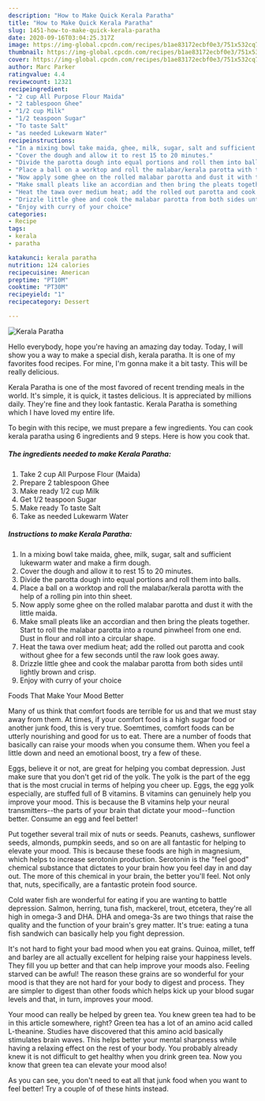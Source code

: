 ```yaml
---
description: "How to Make Quick Kerala Paratha"
title: "How to Make Quick Kerala Paratha"
slug: 1451-how-to-make-quick-kerala-paratha
date: 2020-09-16T03:04:25.317Z
image: https://img-global.cpcdn.com/recipes/b1ae83172ecbf0e3/751x532cq70/kerala-paratha-recipe-main-photo.jpg
thumbnail: https://img-global.cpcdn.com/recipes/b1ae83172ecbf0e3/751x532cq70/kerala-paratha-recipe-main-photo.jpg
cover: https://img-global.cpcdn.com/recipes/b1ae83172ecbf0e3/751x532cq70/kerala-paratha-recipe-main-photo.jpg
author: Marc Parker
ratingvalue: 4.4
reviewcount: 12321
recipeingredient:
- "2 cup All Purpose Flour Maida"
- "2 tablespoon Ghee"
- "1/2 cup Milk"
- "1/2 teaspoon Sugar"
- "To taste Salt"
- "as needed Lukewarm Water"
recipeinstructions:
- "In a mixing bowl take maida, ghee, milk, sugar, salt and sufficient lukewarm water and make a firm dough."
- "Cover the dough and allow it to rest 15 to 20 minutes."
- "Divide the parotta dough into equal portions and roll them into balls."
- "Place a ball on a worktop and roll the malabar/kerala parotta with the help of a rolling pin into thin sheet."
- "Now apply some ghee on the rolled malabar parotta and dust it with the little maida."
- "Make small pleats like an accordian and then bring the pleats together. Start to roll the malabar parotta into a round pinwheel from one end. Dust in flour and roll into a circular shape."
- "Heat the tawa over medium heat; add the rolled out parotta and cook without ghee for a few seconds until the raw look goes away."
- "Drizzle little ghee and cook the malabar parotta from both sides until lightly brown and crisp."
- "Enjoy with curry of your choice"
categories:
- Recipe
tags:
- kerala
- paratha

katakunci: kerala paratha 
nutrition: 124 calories
recipecuisine: American
preptime: "PT10M"
cooktime: "PT30M"
recipeyield: "1"
recipecategory: Dessert

---
```



![Kerala Paratha](https://img-global.cpcdn.com/recipes/b1ae83172ecbf0e3/751x532cq70/kerala-paratha-recipe-main-photo.jpg)

Hello everybody, hope you're having an amazing day today. Today, I will show you a way to make a special dish, kerala paratha. It is one of my favorites food recipes. For mine, I'm gonna make it a bit tasty. This will be really delicious.



Kerala Paratha is one of the most favored of recent trending meals in the world. It's simple, it is quick, it tastes delicious. It is appreciated by millions daily. They're fine and they look fantastic. Kerala Paratha is something which I have loved my entire life.


To begin with this recipe, we must prepare a few ingredients. You can cook kerala paratha using 6 ingredients and 9 steps. Here is how you cook that.

<!--inarticleads1-->

##### The ingredients needed to make Kerala Paratha:

1. Take 2 cup All Purpose Flour (Maida)
1. Prepare 2 tablespoon Ghee
1. Make ready 1/2 cup Milk
1. Get 1/2 teaspoon Sugar
1. Make ready To taste Salt
1. Take as needed Lukewarm Water




<!--inarticleads2-->

##### Instructions to make Kerala Paratha:

1. In a mixing bowl take maida, ghee, milk, sugar, salt and sufficient lukewarm water and make a firm dough.
1. Cover the dough and allow it to rest 15 to 20 minutes.
1. Divide the parotta dough into equal portions and roll them into balls.
1. Place a ball on a worktop and roll the malabar/kerala parotta with the help of a rolling pin into thin sheet.
1. Now apply some ghee on the rolled malabar parotta and dust it with the little maida.
1. Make small pleats like an accordian and then bring the pleats together. Start to roll the malabar parotta into a round pinwheel from one end. Dust in flour and roll into a circular shape.
1. Heat the tawa over medium heat; add the rolled out parotta and cook without ghee for a few seconds until the raw look goes away.
1. Drizzle little ghee and cook the malabar parotta from both sides until lightly brown and crisp.
1. Enjoy with curry of your choice




Foods That Make Your Mood Better


Many of us think that comfort foods are terrible for us and that we must stay away from them. At times, if your comfort food is a high sugar food or another junk food, this is very true. Soemtimes, comfort foods can be utterly nourishing and good for us to eat. There are a number of foods that basically can raise your moods when you consume them. When you feel a little down and need an emotional boost, try a few of these.

Eggs, believe it or not, are great for helping you combat depression. Just make sure that you don't get rid of the yolk. The yolk is the part of the egg that is the most crucial in terms of helping you cheer up. Eggs, the egg yolk especially, are stuffed full of B vitamins. B vitamins can genuinely help you improve your mood. This is because the B vitamins help your neural transmitters--the parts of your brain that dictate your mood--function better. Consume an egg and feel better!

Put together several trail mix of nuts or seeds. Peanuts, cashews, sunflower seeds, almonds, pumpkin seeds, and so on are all fantastic for helping to elevate your mood. This is because these foods are high in magnesium, which helps to increase serotonin production. Serotonin is the "feel good" chemical substance that dictates to your brain how you feel day in and day out. The more of this chemical in your brain, the better you'll feel. Not only that, nuts, specifically, are a fantastic protein food source.

Cold water fish are wonderful for eating if you are wanting to battle depression. Salmon, herring, tuna fish, mackerel, trout, etcetera, they're all high in omega-3 and DHA. DHA and omega-3s are two things that raise the quality and the function of your brain's grey matter. It's true: eating a tuna fish sandwich can basically help you fight depression. 

It's not hard to fight your bad mood when you eat grains. Quinoa, millet, teff and barley are all actually excellent for helping raise your happiness levels. They fill you up better and that can help improve your moods also. Feeling starved can be awful! The reason these grains are so wonderful for your mood is that they are not hard for your body to digest and process. They are simpler to digest than other foods which helps kick up your blood sugar levels and that, in turn, improves your mood.

Your mood can really be helped by green tea. You knew green tea had to be in this article somewhere, right? Green tea has a lot of an amino acid called L-theanine. Studies have discovered that this amino acid basically stimulates brain waves. This helps better your mental sharpness while having a relaxing effect on the rest of your body. You probably already knew it is not difficult to get healthy when you drink green tea. Now you know that green tea can elevate your mood also!

As you can see, you don't need to eat all that junk food when you want to feel better! Try  a  couple of  of  these  hints  instead.

